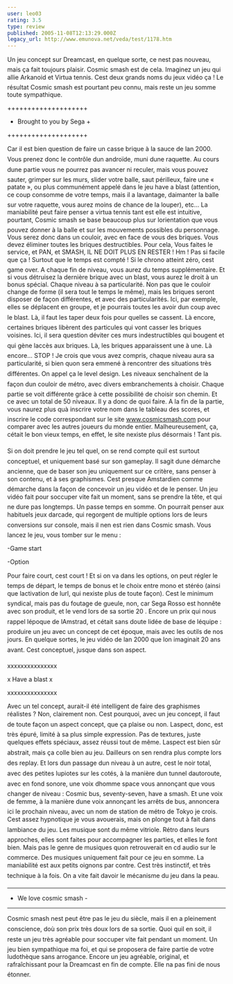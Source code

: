 ```yaml
---
user: leo03
rating: 3.5
type: review
published: 2005-11-08T12:13:29.000Z
legacy_url: http://www.emunova.net/veda/test/1178.htm
---
```

Un jeu concept sur Dreamcast, en quelque sorte, ce nest pas nouveau, mais ça fait toujours plaisir. Cosmic smash est de cela. Imaginez un jeu qui allie Arkanoid et Virtua tennis. Cest deux grands noms du jeux vidéo ça ! Le résultat Cosmic smash est pourtant peu connu, mais reste un jeu somme toute sympathique.  

  

++++++++++++++++++++  

+ Brought to you by Sega +  

++++++++++++++++++++  

Car il est bien question de faire un casse brique à la sauce de lan 2000\. Vous prenez donc le contrôle dun androïde, muni dune raquette. Au cours dune partie vous ne pourrez pas avancer ni reculer, mais vous pouvez sauter, grimper sur les murs, slider votre balle, saut périlleux, faire une « patate », ou plus communément appelé dans le jeu have a blast (attention, ce coup consomme de votre temps, mais il a lavantage, daimanter la balle sur votre raquette, vous aurez moins de chance de la louper), etc... La maniabilité peut faire penser a virtua tennis tant est elle est intuitive, pourtant, Cosmic smash se base beaucoup plus sur lorientation que vous pouvez donner à la balle et sur les mouvements possibles du personnage. Vous serez donc dans un couloir, avec en face de vous des briques. Vous devez éliminer toutes les briques destructibles. Pour cela, Vous faites le service, et PAN, et SMASH, IL NE DOIT PLUS EN RESTER ! Hm ! Pas si facile que ça ! Surtout que le temps est compté ! Si le chrono atteint zéro, cest game over. A chaque fin de niveau, vous aurez du temps supplémentaire. Et si vous détruisez la dernière brique avec un blast, vous aurez le droit à un bonus spécial. Chaque niveau à sa particularité. Non pas que le couloir change de forme (il sera tout le temps le même), mais les briques seront disposer de façon différentes, et avec des particularités. Ici, par exemple, elles se déplacent en groupe, et je pourrais toutes les avoir dun coup avec le blast. Là, il faut les taper deux fois pour quelles se cassent. Là encore, certaines briques libèrent des particules qui vont casser les briques voisines. Ici, il sera question déviter ces murs indestructibles qui bougent et qui gène laccès aux briques. Là, les briques apparaissent une à une. Là encore... STOP ! Je crois que vous avez compris, chaque niveau aura sa particularité, si bien quon sera emmené à rencontrer des situations très différentes. On appel ça le level design. Les niveaux senchaînent de la façon dun couloir de métro, avec divers embranchements à choisir. Chaque partie se voit différente grâce à cette possibilité de choisir son chemin. Et ce avec un total de 50 niveaux. Il y a donc de quoi faire. A la fin de la partie, vous naurez plus quà inscrire votre nom dans le tableau des scores, et inscrire le code correspondant sur le site www.cosmicsmash.com pour comparer avec les autres joueurs du monde entier. Malheureusement, ça, cétait le bon vieux temps, en effet, le site nexiste plus désormais ! Tant pis.  

  

Si on doit prendre le jeu tel quel, on se rend compte quil est surtout conceptuel, et uniquement basé sur son gameplay. Il sagit dune démarche ancienne, que de baser son jeu uniquement sur ce critère, sans penser à son contenu, et à ses graphismes. Cest presque Amstardien comme démarche dans la façon de concevoir un jeu vidéo et de le penser. Un jeu vidéo fait pour soccuper vite fait un moment, sans se prendre la tête, et qui ne dure pas longtemps. Un passe temps en somme. On pourrait penser aux habituels jeux darcade, qui regorgent de multiple options lors de leurs conversions sur console, mais il nen est rien dans Cosmic smash. Vous lancez le jeu, vous tomber sur le menu :  

-Game start  

-Option  

  

Pour faire court, cest court ! Et si on va dans les options, on peut régler le temps de départ, le temps de bonus et le choix entre mono et stéréo (ainsi que lactivation de lurl, qui nexiste plus de toute façon). Cest le minimum syndical, mais pas du foutage de gueule, non, car Sega Rosso est honnête avec son produit, et le vend lors de sa sortie 20 . Encore un prix qui nous rappel lépoque de lAmstrad, et cétait sans doute lidée de base de léquipe : produire un jeu avec un concept de cet époque, mais avec les outils de nos jours. En quelque sortes, le jeu vidéo de lan 2000 que lon imaginait 20 ans avant. Cest conceptuel, jusque dans son aspect.  

  

xxxxxxxxxxxxxxx  

x Have a blast x  

xxxxxxxxxxxxxxx  

Avec un tel concept, aurait-il été intelligent de faire des graphismes réalistes ? Non, clairement non. Cest pourquoi, avec un jeu concept, il faut de toute façon un aspect concept, que ça plaise ou non. Laspect, donc, est très épuré, limité à sa plus simple expression. Pas de textures, juste quelques effets spéciaux, assez réussi tout de même. Laspect est bien sûr abstrait, mais ça colle bien au jeu. Dailleurs on sen rendra plus compte lors des replay. Et lors dun passage dun niveau à un autre, cest le noir total, avec des petites lupiotes sur les cotés, à la manière dun tunnel dautoroute, avec en fond sonore, une voix dhomme space vous annonçant que vous changer de niveau : Cosmic bus, seventy-seven, have a smash. Et une voix de femme, à la manière dune voix annonçant les arrêts de bus, annoncera ici le prochain niveau, avec un nom de station de métro de Tokyo je crois. Cest assez hypnotique je vous avouerais, mais on plonge tout à fait dans lambiance du jeu. Les musique sont du même vitriole. Rétro dans leurs approches, elles sont faites pour accompagner les parties, et elles le font bien. Mais pas le genre de musiques quon retrouverait en cd audio sur le commerce. Des musiques uniquement fait pour ce jeu en somme. La maniabilité est aux petits oignons par contre. Cest très instinctif, et très technique à la fois. On a vite fait davoir le mécanisme du jeu dans la peau.  

  

- - - - - - - - - - - - - - - - - -  

- We love cosmic smash -  

- - - - - - - - - - - - - - - - - -  

Cosmic smash nest peut être pas le jeu du siècle, mais il en a pleinement conscience, doù son prix très doux lors de sa sortie. Quoi quil en soit, il reste un jeu très agréable pour soccuper vite fait pendant un moment. Un jeu bien sympathique ma foi, et qui se proposera de faire partie de votre ludothèque sans arrogance. Encore un jeu agréable, original, et rafraîchissant pour la Dreamcast en fin de compte. Elle na pas fini de nous étonner.